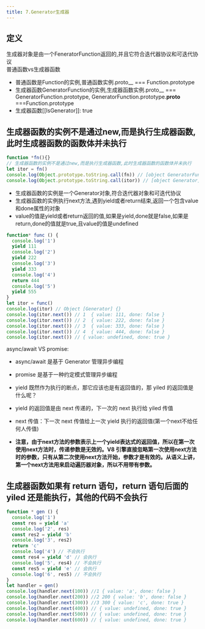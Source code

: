 ```yaml
---
title: 7.Generator生成器
---
```

## 定义
生成器对象是由一个FeneratorFunction返回的,并且它符合迭代器协议和可迭代协议  
普通函数vs生成器函数
- 普通函数是Function的实例,普通函数实例.proto__ === Function.prototype
- 生成器函数GeneratorFunction的实例,生成器函数实例.proto__ === GeneratorFunction.prototype, GeneratorFunction.prototype.__proto__ ===Function.prototype
- 生成器函数[[IsGenerator]]: true

## **生成器函数的实例不是通过new,而是执行生成器函数,此时生成器函数的函数体并未执行**
```js
function *fn(){}
// 生成器函数的实例不是通过new,而是执行生成器函数,此时生成器函数的函数体并未执行
let itor = fn()
console.log(Object.prototype.toString.call(fn)) // [object GeneratorFunction]
console.log(Object.prototype.toString.call(itor)) // [object Generator]
```

- 生成器函数的实例是一个Generator对象,符合迭代器对象和可迭代协议
- 生成器函数的实例执行next方法,遇到yield或者return结束,返回一个包含value和done属性的对象
- value的值是yield或者return返回的值,如果是yield,done就是false,如果是return,done的值就是true,且value的值是undefined

```js
function* func () {
  console.log('1')
  yield 111
  console.log('2')
  yield 222
  console.log('3')
  yield 333
  console.log('4')
  return 444
  console.log('5')
  yield 555
}
let itor = func()
console.log(itor) // Object [Generator] {}
console.log(itor.next()) // 1  { value: 111, done: false }
console.log(itor.next()) // 2  { value: 222, done: false }
console.log(itor.next()) // 3  { value: 333, done: false }
console.log(itor.next()) // 4  { value: 444, done: false }
console.log(itor.next()) // { value: undefined, done: true }
```

async/await VS promise:
- async/await 是基于 Generator 管理异步编程
- promise 是基于一种约定模式管理异步编程

- yield 既然作为执行的断点，那它应该也是有返回值的，那 yiled 的返回值是什么呢？
- yield 的返回值是由 next 传递的，下一次的 next 执行给 yiled 传值
- next 传值：下一次 next 传值给上一次 yield 执行的返回值(第一个next不给任何人传值)
- **注意，由于next方法的参数表示上一个yield表达式的返回值，所以在第一次使用next方法时，传递参数是无效的。V8 引擎直接忽略第一次使用next方法时的参数，只有从第二次使用next方法开始，参数才是有效的。从语义上讲，第一个next方法用来启动遍历器对象，所以不用带有参数。**

## **生成器函数如果有 return 语句，return 语句后面的 yiled 还是能执行，其他的代码不会执行**
```js
function * gen () {
  console.log('1')
  const res = yield 'a'
  console.log('2', res)
  const res2 = yield 'b'
  console.log('3', res2)
  return 'c'
  console.log('4') // 不会执行
  const res4 = yield 'd' // 会执行
  console.log('5', res4) // 不会执行
  const res5 = yield 'e' // 会执行
  console.log('6', res5) // 不会执行
}
let handler = gen()
console.log(handler.next(100)) //1 { value: 'a', done: false }
console.log(handler.next(200)) //2 200 { value: 'b', done: false }
console.log(handler.next(300)) //3 300 { value: 'c', done: true }
console.log(handler.next(400)) // { value: undefined, done: true }
console.log(handler.next(500)) // { value: undefined, done: true }
console.log(handler.next(600)) // { value: undefined, done: true }
```